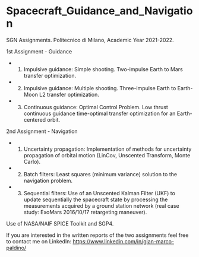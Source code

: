 # Spacecraft_Guidance_and_Navigation
SGN Assignments. Politecnico di Milano, Academic Year 2021-2022.

1st Assignment - Guidance
- 1) Impulsive guidance: Simple shooting. Two-impulse Earth to Mars transfer optimization. 
- 2) Impulsive guidance: Multiple shooting. Three-impulse Earth to Earth-Moon L2 transfer optimization. 
- 3) Continuous guidance: Optimal Control Problem. Low thrust continuous guidance time-optimal transfer optimization for an Earth-centered orbit.

2nd Assignment - Navigation
- 1) Uncertainty propagation: Implementation of methods for uncertainty propagation of orbital motion (LinCov, Unscented Transform, Monte Carlo).
- 2) Batch filters: Least squares (minimum variance) solution to the navigation problem.
- 3) Sequential filters: Use of an Unscented Kalman Filter (UKF) to update sequentially the spacecraft state by processing the measurements acquired by 
     a ground station network (real case study: ExoMars 2016/10/17 retargeting maneuver).
     
     
Use of NASA/NAIF SPICE Toolkit and SGP4.

If you are interested in the written reports of the two assignments feel free to contact me on LinkedIn:
https://www.linkedin.com/in/gian-marco-paldino/
